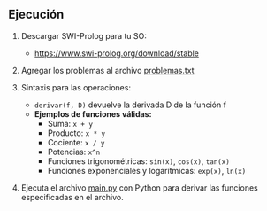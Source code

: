 ## Ejecución
1. Descargar SWI-Prolog para tu SO:
    -  https://www.swi-prolog.org/download/stable
2. Agregar los problemas al archivo [problemas.txt](/problemas.txt)
3. Sintaxis para las operaciones:
    - `derivar(f, D)` devuelve la derivada D de la función f
    - **Ejemplos de funciones válidas:**
        - Suma: `x + y`
        - Producto: `x * y`
        - Cociente: `x / y`
        - Potencias: `x^n`
        - Funciones trigonométricas: `sin(x)`, `cos(x)`, `tan(x)`
        - Funciones exponenciales y logarítmicas: `exp(x)`, `ln(x)`

4. Ejecuta el archivo [main.py](/main.py) con Python para derivar las funciones especificadas en el archivo.